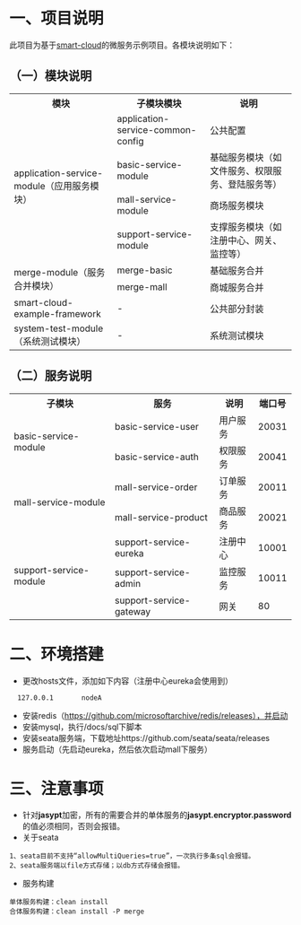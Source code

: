 # 一、项目说明
此项目为基于[smart-cloud](https://github.com/smart-cloud/smart-cloud)的微服务示例项目。各模块说明如下：
## （一）模块说明
<table>
 	<tr>
 		<th>模块</th>
 		<th>子模块模块</th>
 		<th>说明</th>
 	</tr>
 	<tr>
 		<td rowspan=4>application-service-module（应用服务模块）</td>
 		<td>application-service-common-config</td>
 		<td>公共配置</td>
 	</tr>
 	<tr>
 		<td>basic-service-module</td>
 		<td>基础服务模块（如文件服务、权限服务、登陆服务等）</td>
 	</tr>
 	<tr>
 		<td>mall-service-module</td>
 		<td>商场服务模块</td>
 	</tr>
 	<tr>
 		<td>support-service-module</td>
 		<td>支撑服务模块（如注册中心、网关、监控等）</td>
 	</tr>
 	<tr>
 		<td rowspan=2>merge-module（服务合并模块）</td>
 		<td>merge-basic</td>
 		<td>基础服务合并</td>
 	</tr>
 	<tr>
 		<td>merge-mall</td>
 		<td>商城服务合并</td>
 	</tr>
 	<tr>
 		<td>smart-cloud-example-framework</td>
 		<td>-</td>
 		<td>公共部分封装</td>
 	</tr>
 	<tr>
 		<td>system-test-module（系统测试模块）</td>
 		<td>-</td>
 		<td>系统测试模块</td>
 	</tr>
</table>

## （二）服务说明
 <table>
 	<tr>
 		<th>子模块</th>
 		<th>服务</th>
 		<th>说明</th>
 		<th>端口号</th>
 	</tr>
 	<tr>
 		<td rowspan=2>basic-service-module</td>
 		<td>basic-service-user</td>
 		<td>用户服务</td>
 		<td>20031</td>
 	</tr>
 	<tr>
 		<td>basic-service-auth</td>
 		<td>权限服务</td>
 		<td>20041</td>
 	</tr>
 	<tr>
 		<td rowspan=2>mall-service-module</td>
 		<td>mall-service-order</td>
		<td>订单服务</td>
 		<td>20011</td>
 	</tr>
 	<tr>
 		<td>mall-service-product</td>
 		<td>商品服务</td>
 		<td>20021</td>
 	</tr>
 	<tr>
 		<td rowspan=3>support-service-module</td>
 		<td>support-service-eureka</td>
 		<td>注册中心</td>
 		<td>10001</td>
 	</tr>
 	<tr>
 		<td>support-service-admin</td>
 		<td>监控服务</td>
 		<td>10011</td>
 	</tr>
 	<tr>
 		<td>support-service-gateway</td>
 		<td>网关</td>
 		<td>80</td>
 	</tr>
</table>

# 二、环境搭建
- 更改hosts文件，添加如下内容（注册中心eureka会使用到）
```
  127.0.0.1       nodeA
```

- 安装redis（https://github.com/microsoftarchive/redis/releases），并启动
- 安装mysql，执行/docs/sql下脚本
- 安装seata服务端，下载地址https://github.com/seata/seata/releases
- 服务启动（先启动eureka，然后依次启动mall下服务）

# 三、注意事项
- 针对**jasypt**加密，所有的需要合并的单体服务的**jasypt.encryptor.password**的值必须相同，否则会报错。
- 关于seata
```
1、seata目前不支持“allowMultiQueries=true”，一次执行多条sql会报错。
2、seata服务端以file方式存储；以db方式存储会报错。
```

- 服务构建
```
单体服务构建：clean install
合体服务构建：clean install -P merge
```
